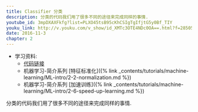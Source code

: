 ```yaml
---
title: Classifier 分类
description: 分类的代码我们用了很多不同的途径来完成同样的事情.
youtube_id: 3mpDXAXFkfg?list=PLXO45tsB95cKhCSIgTgIfjtG5y0Bf_TIY
youku_link: http://v.youku.com/v_show/id_XMTc3OTE4NDc0OA==.html?f=28505797&o=1
date: 2016-11-3
chapter: 2
---
```

* 学习资料:
  * [代码链接](https://github.com/MorvanZhou/tutorials/blob/master/kerasTUT/5-classifier_example.py)
  * 机器学习-简介系列 [特征标准化]({% link _contents/tutorials/machine-learning/ML-intro/2-2-normalization.md %})
  * 机器学习-简介系列 [加速训练]({% link _contents/tutorials/machine-learning/ML-intro/2-6-speed-up-learning.md %})
  
分类的代码我们用了很多不同的途径来完成同样的事情.
